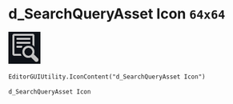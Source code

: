 # d_SearchQueryAsset Icon `64x64`
<img src="/img/d_SearchQueryAsset%20Icon.png" width=64 height=64>

``` CSharp
EditorGUIUtility.IconContent("d_SearchQueryAsset Icon")
```
```
d_SearchQueryAsset Icon
```
